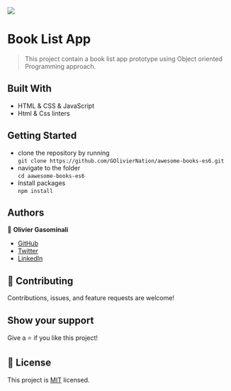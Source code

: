 ![](https://img.shields.io/badge/AwesomeBooks-Es6-orange)
# Book List App

> This project contain a book list app prototype using Object oriented Programming approach.
## Built With
- HTML & CSS & JavaScript
- Html & Css linters
## Getting Started
- clone the repository by running\
    `git clone https://github.com/GOlivierNation/awesome-books-es6.git`
- navigate to the folder\
    `cd aawesome-books-es6`
- Install packages\
    `npm install`
## Authors

👤 **Olivier Gasominali**

- [GitHub](https://github.com/GOlivierNation)
- [Twitter](https://twitter.com/Golivier_Nation)
- [LinkedIn](https://www.linkedin.com/in/olivier-gasominali-866962108/)

## :handshake: Contributing
Contributions, issues, and feature requests are welcome!
## Show your support
Give a :star:️ if you like this project!
## :memo: License
This project is [MIT](./MIT.md) licensed.